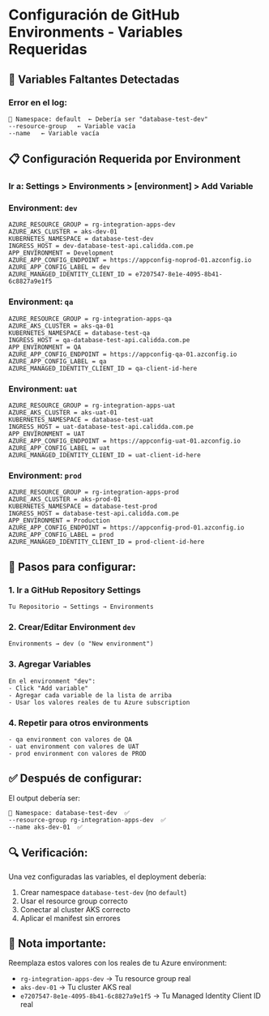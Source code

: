 # Configuración de GitHub Environments - Variables Requeridas

## 🚨 **Variables Faltantes Detectadas**

### **Error en el log:**
```
📁 Namespace: default  ← Debería ser "database-test-dev" 
--resource-group   ← Variable vacía
--name   ← Variable vacía
```

## 📋 **Configuración Requerida por Environment**

### **Ir a: Settings > Environments > [environment] > Add Variable**

### **Environment: `dev`**
```
AZURE_RESOURCE_GROUP = rg-integration-apps-dev
AZURE_AKS_CLUSTER = aks-dev-01
KUBERNETES_NAMESPACE = database-test-dev
INGRESS_HOST = dev-database-test-api.calidda.com.pe
APP_ENVIRONMENT = Development
AZURE_APP_CONFIG_ENDPOINT = https://appconfig-noprod-01.azconfig.io
AZURE_APP_CONFIG_LABEL = dev
AZURE_MANAGED_IDENTITY_CLIENT_ID = e7207547-8e1e-4095-8b41-6c8827a9e1f5
```

### **Environment: `qa`**
```
AZURE_RESOURCE_GROUP = rg-integration-apps-qa
AZURE_AKS_CLUSTER = aks-qa-01
KUBERNETES_NAMESPACE = database-test-qa
INGRESS_HOST = qa-database-test-api.calidda.com.pe
APP_ENVIRONMENT = QA
AZURE_APP_CONFIG_ENDPOINT = https://appconfig-qa-01.azconfig.io
AZURE_APP_CONFIG_LABEL = qa
AZURE_MANAGED_IDENTITY_CLIENT_ID = qa-client-id-here
```

### **Environment: `uat`**
```
AZURE_RESOURCE_GROUP = rg-integration-apps-uat
AZURE_AKS_CLUSTER = aks-uat-01
KUBERNETES_NAMESPACE = database-test-uat
INGRESS_HOST = uat-database-test-api.calidda.com.pe
APP_ENVIRONMENT = UAT
AZURE_APP_CONFIG_ENDPOINT = https://appconfig-uat-01.azconfig.io
AZURE_APP_CONFIG_LABEL = uat
AZURE_MANAGED_IDENTITY_CLIENT_ID = uat-client-id-here
```

### **Environment: `prod`**
```
AZURE_RESOURCE_GROUP = rg-integration-apps-prod
AZURE_AKS_CLUSTER = aks-prod-01
KUBERNETES_NAMESPACE = database-test-prod
INGRESS_HOST = database-test-api.calidda.com.pe
APP_ENVIRONMENT = Production
AZURE_APP_CONFIG_ENDPOINT = https://appconfig-prod-01.azconfig.io
AZURE_APP_CONFIG_LABEL = prod
AZURE_MANAGED_IDENTITY_CLIENT_ID = prod-client-id-here
```

## 🎯 **Pasos para configurar:**

### **1. Ir a GitHub Repository Settings**
```
Tu Repositorio → Settings → Environments
```

### **2. Crear/Editar Environment `dev`**
```
Environments → dev (o "New environment")
```

### **3. Agregar Variables**
```
En el environment "dev":
- Click "Add variable"
- Agregar cada variable de la lista de arriba
- Usar los valores reales de tu Azure subscription
```

### **4. Repetir para otros environments**
```
- qa environment con valores de QA
- uat environment con valores de UAT  
- prod environment con valores de PROD
```

## ✅ **Después de configurar:**

El output debería ser:
```
📁 Namespace: database-test-dev  ✅
--resource-group rg-integration-apps-dev  ✅
--name aks-dev-01  ✅
```

## 🔍 **Verificación:**

Una vez configuradas las variables, el deployment debería:
1. Crear namespace `database-test-dev` (no `default`)
2. Usar el resource group correcto
3. Conectar al cluster AKS correcto
4. Aplicar el manifest sin errores

## 📝 **Nota importante:**

Reemplaza estos valores con los reales de tu Azure environment:
- `rg-integration-apps-dev` → Tu resource group real
- `aks-dev-01` → Tu cluster AKS real
- `e7207547-8e1e-4095-8b41-6c8827a9e1f5` → Tu Managed Identity Client ID real